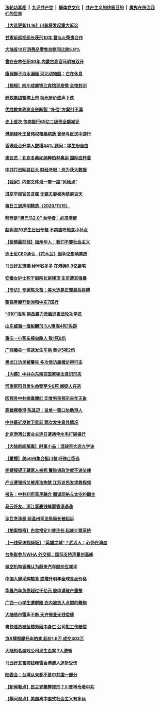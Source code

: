 ####  [法轮功真相](../../../../basic/blob/master/README.md?t=11162302) &nbsp;|&nbsp; [九评共产党](../../../../9ping.md/blob/master/README.md?t=11162302) &nbsp;|&nbsp; [解体党文化](../../../../jtdwh.md/blob/master/README.md?t=11162302)  &nbsp;|&nbsp; [共产主义的终极目的](../../../../gczydzjmd.md/blob/master/README.md?t=11162302) &nbsp;|&nbsp; [魔鬼在统治我们的世界](../../../../mgztzwmdsj.md/blob/master/README.md?t=11162302) 

#### [【大选更新11.16】川普将发起重大诉讼](../pages/nsc413/n12553075.md?t=11162302) 

#### [甘肃前巡视组长获刑10年 曾与火荣贵合作](../pages/nsc413/n12553289.md?t=11162302) 

#### [大陆首10月消费品零售总额同比跌5.9%](../pages/nsc413/n12553359.md?t=11162302) 

#### [曾在吉林任职30年 内蒙古高官马明被双开](../pages/nsc413/n12553155.md?t=11162302) 

#### [瘦弱狮子泡水溺毙 河北动物园：它在休息](../pages/nsc413/n12552918.md?t=11162302) 

#### [【视频】四川成都锦江宾馆现疫情 全馆封闭](../pages/nsc413/n12552641.md?t=11162302) 

#### [蚂蚁集团暂停上市 杭州房价应声下跌](../pages/nsc413/n12552529.md?t=11162302) 

#### [优胜教育称资金链断裂 “补偿”方案引不满](../pages/nsc413/n12552567.md?t=11162302) 

#### [史上首次 包商银行65亿二级债全额减记](../pages/nsc413/n12552087.md?t=11162302) 

#### [港剧绿叶王曾伟权罹癌病逝 曾参与反送中游行](../pages/nsc413/n12552002.md?t=11162302) 

#### [香港赴台升学人数增44% 顾问：学生盼自由](../pages/nsc413/n12552402.md?t=11162302) 

#### [澳议员：北京冬奥如纳粹柏林奥运 国际应杯葛](../pages/nsc413/n12552346.md?t=11162302) 


#### [中共打击网路巨头 财经冷眼：恐为获大数据](../pages/nsc413/n12550878.md?t=11162302) 

#### [【独家】内部文件泄一带一路“风险点”](../pages/nsc413/n12545751.md?t=11162302) 

#### [进京举报官员贪腐 无锡夫妻被拘禁逾百天](../pages/nsc413/n12550867.md?t=11162302) 

#### [每日三退声明精选（2020/11/15）](../pages/nsc413/n12552302.md?t=11162302) 

#### [拜登是“奥巴马2.0” 台学者：必须清醒](../pages/nsc413/n12547556.md?t=11162302) 

#### [赵树海70岁生日出专辑 不禁直呼想念小孙女](../pages/nsc413/n12551768.md?t=11162302) 

#### [【役情最前线】加州华人：我们不要社会主义](../pages/nsc413/n12552016.md?t=11162302) 

#### [迪士尼CEO承认 《花木兰》因争议影响票房](../pages/nsc413/n12551581.md?t=11162302) 

#### [马云好友遭袭 绰号钱多多 在港拥6.9亿豪宅](../pages/nsc413/n12551722.md?t=11162302) 

#### [安徽女护士死于副院长家楼顶 生前遭其强暴](../pages/nsc413/n12551387.md?t=11162302) 

#### [【专访】专家陈永苗：美大选是正邪最后拼搏](../pages/nsc413/n12551352.md?t=11162302) 

#### [蓬佩奥展开欧洲和中东7国行](../pages/nsc413/n12551331.md?t=11162302) 

#### [“610”指挥 南昌暴力洗脑迫害法轮功学员](../pages/nsc413/n12547349.md?t=11162302) 

#### [山东威海一渔船翻沉 5人堕海4死1失踪](../pages/nsc413/n12550769.md?t=11162302) 

#### [重庆一小客车撞向路人 致1死8伤](../pages/nsc413/n12550998.md?t=11162302) 

#### [广西藤县一高速发生车祸 至少5死2伤](../pages/nsc413/n12550710.md?t=11162302) 

#### [黑龙江访民被警告 多次信访属缠访得打击](../pages/nsc413/n12550721.md?t=11162302) 

#### [【内幕】中共向东南亚国家输出意识形态](../pages/nsc413/n12542962.md?t=11162302) 

#### [河南原阳县发生命案至少6死 嫌疑人在逃](../pages/nsc413/n12550583.md?t=11162302) 

#### [因预言中共病毒爆红 印度男孩预示来年天象](../pages/nsc413/n12550540.md?t=11162302) 

#### [高雄撑香港 陈其迈：设单一窗口协助港人](../pages/nsc413/n12550558.md?t=11162302) 

#### [中共最近发射卫星前 两次发生意外情况](../pages/nsc413/n12550442.md?t=11162302) 


#### [北京港湾公寓业主连日遭遇停水电打砸逼迁](../pages/nsc413/n12550065.md?t=11162302) 

#### [【大陆新闻解毒】时事小品：混球歪大选九字诀](../pages/nsc413/n12549263.md?t=11162302) 

#### [【重播】美50州集会挺川普 吁停止窃选](../pages/nsc413/n12547437.md?t=11162302) 

#### [杨斌探望王藏家人被抓 警称讲政治就不讲法律](../pages/nsc413/n12549696.md?t=11162302) 

#### [产业遭强拆又被非法拘禁 江苏访民发求救视频](../pages/nsc413/n12549574.md?t=11162302) 

#### [报告：中共利用军民融合 图谋网络与太空的霸主](../pages/nsc413/n12549496.md?t=11162302) 

#### [马云好友、浙江富豪钱峰雷香港遇袭](../pages/nsc413/n12549392.md?t=11162302) 

#### [涉巨贪涉恶 前温州司法局局长被起诉](../pages/nsc413/n12549294.md?t=11162302) 

#### [【拍案惊奇】白宫推定川普连任 起底计票系统](../pages/nsc413/n12548791.md?t=11162302) 

#### [【一线采访视频版】“英雄之城”？武汉人：心仍在淌血](../pages/nsc413/n12548593.md?t=11162302) 

#### [台争取参与WHA 外交部：国际支持声量创高峰](../pages/nsc413/n12549118.md?t=11162302) 

#### [做空机构香橼认为蔚来汽车股价应减半](../pages/nsc413/n12549108.md?t=11162302) 

#### [中国大肆采购粮食 或推升明年全球食品价格](../pages/nsc413/n12549030.md?t=11162302) 

#### [华晨汽车负债超过千亿元 被申请破产重整](../pages/nsc413/n12549032.md?t=11162302) 

#### [广西一小学生遭群殴 衣内被放入点燃的鞭炮](../pages/nsc413/n12548844.md?t=11162302) 

#### [大陆债市雷声不断 天齐锂业无钱偿债](../pages/nsc413/n12549000.md?t=11162302) 

#### [粤快递员被坠楼男砸中身亡 公司拒工伤赔偿](../pages/nsc413/n12548702.md?t=11162302) 

#### [京A牌照摩托车拍卖 起价1.6万 成交303万](../pages/nsc413/n12548384.md?t=11162302) 

#### [大陆知名游戏公司发生血案 7人遭斩](../pages/nsc413/n12548538.md?t=11162302) 

#### [马云好友富商钱峰雷香港遭人追斩受伤](../pages/nsc413/n12548572.md?t=11162302) 


#### [陆委会：台湾从来都不是中共国一部分](../pages/nsc413/n12548431.md?t=11162302) 

#### [【新闻看点】民主党舞弊现形？川普再令堵中共](../pages/nsc413/n12548068.md?t=11162302) 

#### [【横河观点】美国离中国式社会主义有多远](../pages/nsc413/n12548322.md?t=11162302) 

